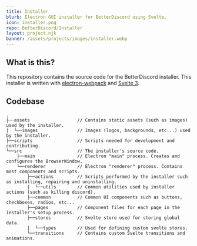 ```yaml
---
title: Installer
blurb: Electron GUI installer for BetterDiscord using Svelte.
icon: installer.png
repo: BetterDiscord/Installer
layout: project.njk
banner: /assets/projects/images/installer.webp
---
```



## What is this?

This repository contains the source code for the BetterDiscord installer. This installer is written with [electron-webpack](https://webpack.electron.build/) and [Svelte 3](https://svelte.dev/).

## Codebase

```
.
├──assets                  // Contains static assets (such as images) used by the installer.
|  └──images               // Images (logos, backgrounds, etc...) used by the installer.
├──scripts                 // Scripts needed for development and contributing.
└──src                     // The installer's source code.
    ├──main                // Electron "main" process. Creates and configures the BrowserWindow.
    └──renderer            // Electron "renderer" process. Contains most components and scripts.
        ├──actions         // Scripts performed by the installer such as installing, repairing and uninstalling.
        |  └──utils        // Common utilities used by installer actions (such as killing discord).
        ├──common          // Common UI components such as buttons, checkboxes, radios, etc...
        ├──pages           // Component files for each page in the installer's setup process.
        ├──stores          // Svelte store used for storing global data.
        |  └──types        // Used for defining custom svelte stores.
        └──transitions     // Contains custom Svelte transitions and animations.